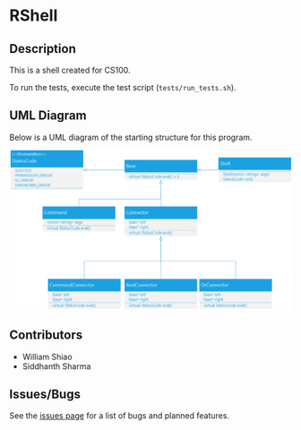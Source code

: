 # RShell

## Description
This is a shell created for CS100.

To run the tests, execute the test script (`tests/run_tests.sh`).


## UML Diagram

Below is a UML diagram of the starting structure for this program.

![UML Diagram](https://raw.githubusercontent.com/willshiao/cs100-rshell/master/docs/uml.png)


## Contributors
- William Shiao
- Siddhanth Sharma


## Issues/Bugs

See the [issues page](https://github.com/willshiao/cs100-rshell/issues) for a list of bugs and planned features.

